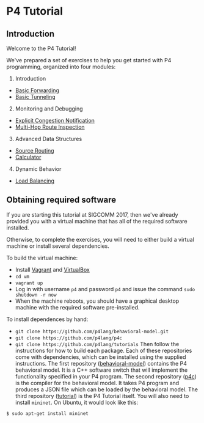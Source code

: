 # P4 Tutorial

## Introduction

Welcome to the P4 Tutorial!

We've prepared a set of exercises to help you get started with P4
programming, organized into four modules:

1. Introduction
* [Basic Forwarding](./basic)
* [Basic Tunneling](./basic_tunnel)

2. Monitoring and Debugging
* [Explicit Congestion Notification](./ecn)
* [Multi-Hop Route Inspection](./mri)

3. Advanced Data Structures
* [Source Routing](./source_routing)
* [Calculator](./calc)

4. Dynamic Behavior
* [Load Balancing](./load_balance)

## Obtaining required software

If you are starting this tutorial at SIGCOMM 2017, then we've already
provided you with a virtual machine that has all of the required
software installed.

Otherwise, to complete the exercises, you will need to either build a
virtual machine or install several dependencies.

To build the virtual machine:
- Install [Vagrant](https://vagrantup.com) and [VirtualBox](https://virtualbox.org)
- `cd vm`
- `vagrant up`
- Log in with username `p4` and password `p4` and issue the command `sudo shutdown -r now`
- When the machine reboots, you should have a graphical desktop machine with the required software pre-installed.

To install dependences by hand:
- `git clone https://github.com/p4lang/behavioral-model.git`
- `git clone https://github.com/p4lang/p4c`
- `git clone https://github.com/p4lang/tutorials`
Then follow the instructions for how to build each package. Each of
these repositories come with dependencies, which can be installed
using the supplied instructions. The first repository
([behavioral-model](https://github.com/p4lang/behavioral-model))
contains the P4 behavioral model. It is a C++ software switch that
will implement the functionality specified in your P4 program. The
second repository ([p4c](https://github.com/p4lang/p4c-bm)) is the
compiler for the behavioral model. It takes P4 program and produces a
JSON file which can be loaded by the behavioral model. The third
repository ([tutorial](https://github.com/p4lang/tutorial)) is the P4
Tutorial itself. You will also need to install `mininet`. On Ubuntu,
it would look like this:

```
$ sudo apt-get install mininet
```
